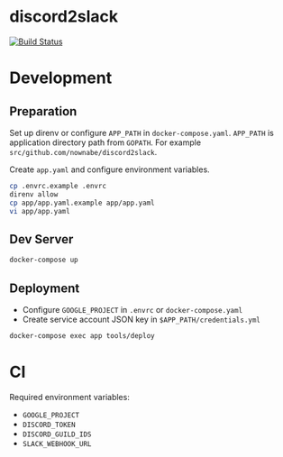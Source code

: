 discord2slack
=============

[![Build Status](https://travis-ci.org/nownabe/discord2slack.svg?branch=master)](https://travis-ci.org/nownabe/discord2slack)


# Development

## Preparation

Set up direnv or configure `APP_PATH` in `docker-compose.yaml`.
`APP_PATH` is application directory path from `GOPATH`.
For example `src/github.com/nownabe/discord2slack`.

Create `app.yaml` and configure environment variables.

```bash
cp .envrc.example .envrc
direnv allow
cp app/app.yaml.example app/app.yaml
vi app/app.yaml
```


## Dev Server

```bash
docker-compose up
```


## Deployment

* Configure `GOOGLE_PROJECT` in `.envrc` or `docker-compose.yaml`
* Create service account JSON key in `$APP_PATH/credentials.yml`

```bash
docker-compose exec app tools/deploy
```


# CI

Required environment variables:

* `GOOGLE_PROJECT`
* `DISCORD_TOKEN`
* `DISCORD_GUILD_IDS`
* `SLACK_WEBHOOK_URL`
